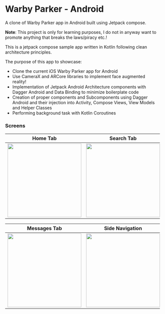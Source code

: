 # Warby Parker - Android

A clone of Warby Parker app in Android built using Jetpack compose.

**Note**: This project is only for learning purposes, I do not in anyway want to promote anything that breaks the laws/piracy etc.!

This is a jetpack compose sample app written in Kotlin following clean architecture principles.

The purpose of this app to showcase:

- Clone the current iOS Warby Parker app for Android
- Use CameraX and ARCore libraries to implement face augmented reality!
- Implementation of Jetpack Android Architecture components with Dagger Android and Data Binding to minimize boilerplate code
- Creation of proper components and Subcomponents using Dagger Android and their injection into Activity, Compose Views, View Models and Helper Classes
- Performing background task with Kotlin Coroutines

### Screens
Home Tab             |  Search Tab | Notifications Tab
:-------------------------:|:-------------------------: | :-------------------------: 
<img src="art/screen1.png" width=240 />  |  <img src="art/screen2.png" width=240 /> | <img src="art/screen3.png" width=240 />

Messages Tab             |  Side Navigation | Tweet Details
:-------------------------:|:-------------------------: | :-------------------------: 
<img src="art/screen4.png" width=240 />  |  <img src="art/screen5.png" width=240 /> | <img src="art/screen6.png" width=240 />
